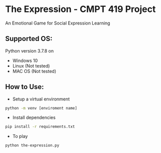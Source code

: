 # The Expression - CMPT 419 Project
An Emotional Game for Social Expression Learning

## Supported OS: 
Python version 3.7.8 on

- Windows 10 <br>
- Linux (Not tested) <br>
- MAC OS (Not tested) <br>

## How to Use:
- Setup a virtual environment
```bash
python -m venv [enviroment name]
```
- Install dependencies
```bash
pip install -r requirements.txt
```
- To play
```bash
python the-expression.py
```
